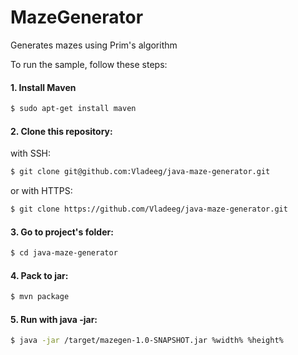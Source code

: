 # MazeGenerator

Generates mazes using Prim's algorithm

To run the sample, follow these steps:

#### 1. Install Maven

```sh
$ sudo apt-get install maven 
```


#### 2. Clone this repository:

with SSH:

```sh
$ git clone git@github.com:Vladeeg/java-maze-generator.git
```

or with HTTPS:

```sh
$ git clone https://github.com/Vladeeg/java-maze-generator.git
```

#### 3. Go to project's folder:

```sh
$ cd java-maze-generator
```


#### 4. Pack to jar:

```sh
$ mvn package
```


#### 5. Run with java -jar:

```sh
$ java -jar /target/mazegen-1.0-SNAPSHOT.jar %width% %height%
```
